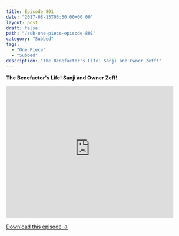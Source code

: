 ```yaml
---
title: Episode 801
date: "2017-08-13T05:30:00+00:00"
layout: post
draft: false
path: "/sub-one-piece-episode-801"
category: "Subbed"
tags:
  - "One Piece"
  - "Subbed"
description: "The Benefactor's Life! Sanji and Owner Zeff!"
---
```


**The Benefactor's Life! Sanji and Owner Zeff!**

<iframe width="640" height="360" src="https://www.rapidvideo.com/e/G6FRPH1JL2" frameborder="0" marginwidth=0 marginheight=0 scrolling=no allowfullscreen style="max-width:90%;"></iframe>

<a href="http://ouo.io/qs/eCodkFEQ?s=https://www.rapidvideo.com/d/G6FRPH1JL2" class="styled_a">Download this episode →</a>

